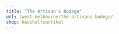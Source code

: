 ```yaml
---
title: "The Artisan's Bodega"
url: /west-melbourne/the-artisans-bodega/
shop: Haushaltsartikel
---
```

